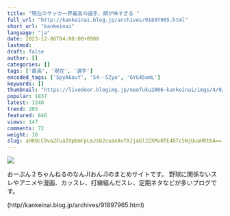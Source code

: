 ```yaml
---
title: "現在のサッカー界最高の選手、顔が怖すぎる "
full_url: "http://kankeinai.blog.jp/archives/91897965.html"
short_url: "kankeinai"
language: "ja"
date: 2023-12-06T04:08:00+0900
lastmod: 
draft: false
author: []
categories: []
tags: ['最高', '現在', '選手']
encoded_tags: ['5pyA6auY', '54--5Zyo', '6YG45omL']
keywords: []
thumbnail: "https://livedoor.blogimg.jp/neofuku2006-kankeinai/imgs/4/0/400bb6ab-s.jpg"
popular: 1837
latest: 1248
trend: 203
featured: 846
views: 147
comments: 72
weight: 10
slug: aHR0cC8va2Fua2VpbmFpLmJsb2cuanAvYXJjaGl2ZXMvOTE4OTc5NjUuaHRtbA==
---
```


![](https://livedoor.blogimg.jp/neofuku2006-kankeinai/imgs/4/0/400bb6ab-s.jpg)

<div> <p id='blog-description'>おーぷん２ちゃんねるのなんJ(おんJ)のまとめサイトです。 野球に関係ないスレやアニメや漫画、カッスレ、打線組んだスレ、定期ネタなどが多いブログです。</p> </div>

(http//kankeinai.blog.jp/archives/91897965.html)
